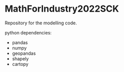 # MathForIndustry2022SCK

Repository for the modelling code.

python dependencies:
- pandas
- numpy
- geopandas
- shapely
- cartopy
